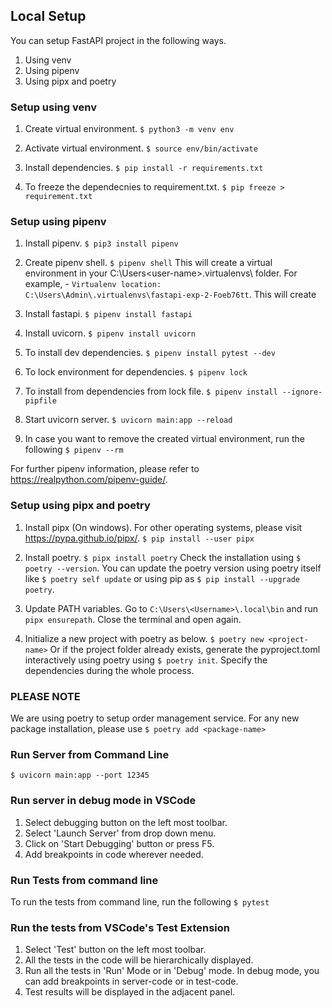 ## Local Setup

You can setup FastAPI project in the following ways.

1. Using venv
2. Using pipenv
3. Using pipx and poetry

### Setup using venv

1. Create virtual environment.
`$ python3 -m venv env`

2. Activate virtual environment.
`$ source env/bin/activate`

3. Install dependencies.
`$ pip install -r requirements.txt `

4. To freeze the dependecnies to requirement.txt.
`$ pip freeze > requirement.txt`

### Setup using pipenv
1. Install pipenv.
`$ pip3 install pipenv`

2. Create pipenv shell.
`$ pipenv shell`
This will create a virtual environment in your C:\Users\<user-name>\.virtualenvs\ folder.
For example, - ```Virtualenv location: C:\Users\Admin\.virtualenvs\fastapi-exp-2-Foeb76tt```. This will create

3. Install fastapi.
`$ pipenv install fastapi`

4. Install uvicorn.
`$ pipenv install uvicorn`

5. To install dev dependencies.
`$ pipenv install pytest --dev`

6. To lock environment for dependencies.
`$ pipenv lock`

7. To install from dependencies from lock file.
`$ pipenv install --ignore-pipfile`

8. Start uvicorn server.
`$ uvicorn main:app --reload`

9. In case you want to remove the created virtual environment, run the following
`$ pipenv --rm`

For further pipenv information, please refer to https://realpython.com/pipenv-guide/.

### Setup using pipx and poetry

1. Install pipx (On windows). For other operating systems, please visit https://pypa.github.io/pipx/.
`$ pip install --user pipx`

2. Install poetry.
`$ pipx install poetry`
Check the installation using `$ poetry --version`.
You can update the poetry version using poetry itself like `$ poetry self update` or using pip as `$ pip install --upgrade poetry`.

3. Update PATH variables.
   Go to `C:\Users\<Username>\.local\bin` and run `pipx ensurepath`. Close the terminal and open again.

4. Initialize a new project with poetry as below.
   `$ poetry new <project-name>`
   Or if the project folder already exists, generate the pyproject.toml interactively using poetry using `$ poetry init`.
   Specify the dependencies during the whole process.

### PLEASE NOTE
We are using poetry to setup order management service.
For any new package installation, please use
`$ poetry add <package-name>`

### Run Server from Command Line

`$ uvicorn main:app --port 12345`

### Run server in debug mode in VSCode

1. Select debugging button on the left most toolbar.
2. Select 'Launch Server' from drop down menu.
3. Click on 'Start Debugging' button or press F5.
4. Add breakpoints in code wherever needed.

### Run Tests from command line

To run the tests from command line, run the following
`$ pytest`

### Run the tests from VSCode's Test Extension

1. Select 'Test' button on the left most toolbar.
2. All the tests in the code will be hierarchically displayed.
3. Run all the tests in 'Run' Mode or in 'Debug' mode. In debug mode, you can add breakpoints in server-code or in test-code.
4. Test results will be displayed in the adjacent panel.
